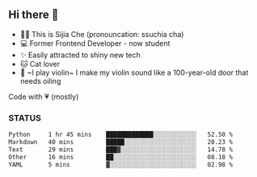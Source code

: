 ## Hi there 👋

- 🙋‍♀️ This is Sijia Che (pronouncation: ssuchia cha)
- 💻 Former Frontend Developer - now student
- ✨ Easily attracted to shiny new tech
- 🐱 Cat lover
- 🌟 ~I play violin~ I make my violin sound like a 100-year-old door that needs oiling

Code with 💗 (mostly)

### STATUS
<!--START_SECTION:waka-->

```txt
Python     1 hr 45 mins    █████████████░░░░░░░░░░░░   52.50 %
Markdown   40 mins         █████░░░░░░░░░░░░░░░░░░░░   20.23 %
Text       29 mins         ███▓░░░░░░░░░░░░░░░░░░░░░   14.78 %
Other      16 mins         ██░░░░░░░░░░░░░░░░░░░░░░░   08.18 %
YAML       5 mins          ▓░░░░░░░░░░░░░░░░░░░░░░░░   02.98 %
```

<!--END_SECTION:waka-->
